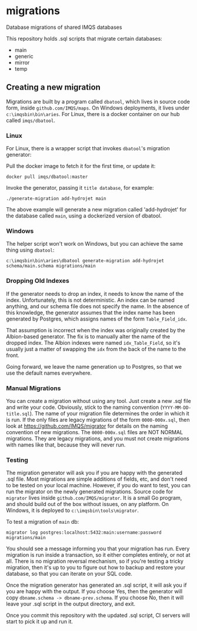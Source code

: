 # migrations
Database migrations of shared IMQS databases

This repository holds .sql scripts that migrate certain databases:
* main
* generic
* mirror
* temp

## Creating a new migration
Migrations are built by a program called `dbatool`, which lives in source code form, inside `github.com/IMQS/maps`. On Windows deployments, it lives under `c:\imqsbin\bin\aries`. For Linux, there is a docker container on our hub called `imqs/dbatool`.

### Linux
For Linux, there is a wrapper script that invokes `dbatool`'s migration generator:

Pull the docker image to fetch it for the first time, or update it:

    docker pull imqs/dbatool:master

Invoke the generator, passing it `title database`, for example:

    ./generate-migration add-hydrojet main

The above example will generate a new migration called 'add-hydrojet' for the database called `main`, using a dockerized version of dbatool.

### Windows
The helper script won't work on Windows, but you can achieve the same thing using `dbatool`:

    c:\imqsbin\bin\aries\dbatool generate-migration add-hydrojet schema/main.schema migrations/main

### Dropping Old Indexes
If the generator needs to drop an index, it needs to know the name of the index. Unfortunately, this is not deterministic. An index can be named anything, and our schema file does not specify the name. In the absence of this knowledge, the generator assumes that the index name has been generated by Postgres, which assigns names of the form `Table_Field_idx`.

That assumption is incorrect when the index was originally created by the Albion-based generator. The fix is to manually alter the name of the dropped index. The Albion indexes were named `idx_Table_Field`, so it's usually just a matter of swapping the `idx` from the back of the name to the front.

Going forward, we leave the name generation up to Postgres, so that we use the default names everywhere.

### Manual Migrations
You can create a migration without using any tool. Just create a new .sql file and write your code. Obviously, stick to the naming convention (`YYYY-MM-DD-title.sql`). The name of your migration file determines the order in which it is run. If the only files are legacy migrations of the form `0000-000x.sql`, then look at https://github.com/IMQS/migrator for details on the naming convention of new migrations. The `0000-000x.sql` files are NOT NORMAL migrations. They are legacy migrations, and you must not create migrations with names like that, because they will never run.

### Testing
The migration generator will ask you if you are happy with the generated .sql file. Most migrations are simple additions of fields, etc, and don't need to be tested on your local machine. However, if you do want to test, you can run the migrator on the newly generated migrations. Source code for `migrator` lives inside `github.com/IMQS/migrator`. It is a small Go program, and should build out of the box without issues, on any platform. On Windows, it is deployed to `c:\imqsbin\tools\migrator`.

To test a migration of `main` db:

    migrator log postgres:localhost:5432:main:username:password migrations/main

You should see a message informing you that your migration has run. Every migration is run inside a transaction, so it either completes entirely, or not at all. There is no migration reversal mechanism, so if you're testing a tricky migration, then it's up to you to figure out how to backup and restore your database, so that you can iterate on your SQL code.

Once the migration generator has generated an .sql script, it will ask you if you are happy with the output. If you choose Yes, then the generator will copy `dbname.schema -> dbname-prev.schema`. If you choose No, then it will leave your .sql script in the output directory, and exit.

Once you commit this repository with the updated .sql script, CI servers will start to pick it up and run it.